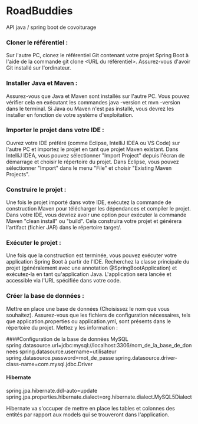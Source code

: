 # RoadBuddies
API java / spring boot de covoiturage

### Cloner le référentiel : 
Sur l'autre PC, clonez le référentiel Git contenant votre projet Spring Boot à l'aide de la commande git clone <URL du référentiel>. Assurez-vous d'avoir Git installé sur l'ordinateur.


### Installer Java et Maven : 
Assurez-vous que Java et Maven sont installés sur l'autre PC. Vous pouvez vérifier cela en exécutant les commandes java -version et mvn -version dans le terminal. Si Java ou Maven n'est pas installé, vous devrez les installer en fonction de votre système d'exploitation.

### Importer le projet dans votre IDE :
Ouvrez votre IDE préféré (comme Eclipse, IntelliJ IDEA ou VS Code) sur l'autre PC et importez le projet en tant que projet Maven existant. Dans IntelliJ IDEA, vous pouvez sélectionner "Import Project" depuis l'écran de démarrage et choisir le répertoire du projet. Dans Eclipse, vous pouvez sélectionner "Import" dans le menu "File" et choisir "Existing Maven Projects".

### Construire le projet : 
Une fois le projet importé dans votre IDE, exécutez la commande de construction Maven pour télécharger les dépendances et compiler le projet. Dans votre IDE, vous devriez avoir une option pour exécuter la commande Maven "clean install" ou "build". Cela construira votre projet et générera l'artifact (fichier JAR) dans le répertoire target/.

### Exécuter le projet : 
Une fois que la construction est terminée, vous pouvez exécuter votre application Spring Boot à partir de l'IDE. Recherchez la classe principale du projet (généralement avec une annotation @SpringBootApplication) et exécutez-la en tant qu'application Java. L'application sera lancée et accessible via l'URL spécifiée dans votre code.

### Créer la base de données : 
Mettre en place une base de données (Choisissez le nom que vous souhaitez). Assurez-vous que les fichiers de configuration nécessaires, tels que application.properties ou application.yml, sont présents dans le répertoire du projet. Mettez y les information : 


####Configuration de la base de données MySQL
spring.datasource.url=jdbc:mysql://localhost:3306/nom_de_la_base_de_donnees
spring.datasource.username=utilisateur
spring.datasource.password=mot_de_passe
spring.datasource.driver-class-name=com.mysql.jdbc.Driver

#### Hibernate
spring.jpa.hibernate.ddl-auto=update
spring.jpa.properties.hibernate.dialect=org.hibernate.dialect.MySQL5Dialect

Hibernate va s'occuper de mettre en place les tables et colonnes des entités par rapport aux models qui se trouveront dans l'application. 

